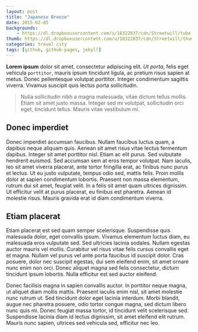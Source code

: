 ```yaml
---
layout: post
title: "Japanese Breeze"
date: 2015-02-05
backgrounds:
    - https://dl.dropboxusercontent.com/u/18322837/cdn/Streetwill/tube.jpg
thumb: https://dl.dropboxusercontent.com/u/18322837/cdn/Streetwill/thumbs/chemex.jpg
categories: travel city
tags: [github, github-pages, jekyll]
---
```


**Lorem ipsum** dolor sit amet, consectetur adipiscing elit. _Ut porta_, felis eget vehicula `porttitor`, mauris ipsum tincidunt ligula, ac pretium risus sapien at metus. Donec pellentesque volutpat porttitor. Integer condimentum sagittis viverra. Vivamus suscipit quis lectus porta sollicitudin.

> Nulla sollicitudin nibh a magna malesuada, vitae dictum tellus mollis. Etiam sit amet justo massa. Integer sed mi volutpat, sollicitudin orci eget, tincidunt tellus. Mauris vitae vestibulum mi.

## Donec imperdiet
Donec imperdiet accumsan faucibus. Nullam faucibus luctus quam, a dapibus neque aliquam quis. Aenean sit amet risus vitae lectus fermentum dapibus. Integer sit amet porttitor nisl. Etiam ac elit purus. Sed vulputate hendrerit euismod. Sed accumsan sem at eros tempor volutpat. Nam iaculis, leo sit amet viverra placerat, ante tortor fringilla erat, ac finibus nunc purus et lectus. Ut eu justo vulputate, tempus odio sed, mattis felis. Proin mollis dolor at sapien condimentum lobortis. Praesent non massa elementum, rutrum dui sit amet, feugiat velit. In a felis sit amet quam ultrices dignissim. Ut efficitur velit at purus placerat, eu finibus est pharetra. Aenean id molestie risus. Mauris gravida erat id diam condimentum viverra.

## Etiam placerat
Etiam placerat est sed quam semper scelerisque. Suspendisse quis malesuada dolor, eget convallis ipsum. Vivamus elementum luctus diam, eu malesuada eros vulputate sed. Sed ultricies lacinia sodales. Nullam egestas auctor mauris vel mollis. Curabitur vel risus vitae felis cursus convallis eget et magna. Nullam vel purus vel ante porta faucibus id suscipit dolor. Cras posuere, dolor nec suscipit egestas, dui sem eleifend enim, sit amet ornare nunc enim non orci. Donec aliquet magna sed felis consectetur, dictum tincidunt ipsum lobortis. Nulla efficitur est sed auctor eleifend.

Donec facilisis magna in sapien convallis auctor. In porttitor neque magna, ut aliquet diam mollis mattis. Praesent iaculis enim nisl, sit amet molestie nunc rutrum ut. Sed tincidunt dolor eget lacinia interdum. Morbi blandit, augue nec pharetra posuere, odio tortor congue magna, sed dictum libero nunc quis mi. Donec feugiat massa tortor, id tincidunt velit scelerisque sed. Suspendisse lacinia diam id lectus dignissim, sit amet eleifend elit rutrum. Mauris nunc sapien, ultrices sed vehicula sed, efficitur nec leo.
